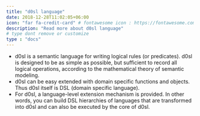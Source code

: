 ```yaml
---
title: "d0sl language"
date: 2018-12-28T11:02:05+06:00
icon: "far fa-credit-card" # fontawesome icon : https://fontawesome.com/icons
description: "Read more about d0sl language"
# type dont remove or customize
type : "docs"
---
```


* d0sl is a semantic language for writing logical rules (or predicates). d0sl is designed to be as simple as possible, but sufficient to record all logical operations, according to the mathematical theory of semantic modeling.
* d0sl can be easy extended with  domain specific functions and objects. Thus d0sl itself is DSL (domain specific language).
* For d0sl, a language-level extension mechanism is provided. In other words, you can build DSL hierarchies of languages ​​that are transformed into d0sl and can also be executed by the core of d0sl.
